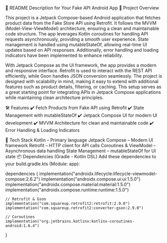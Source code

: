 📌 README Description for Your Fake API Android App
📖 Project Overview




 This project is a Jetpack Compose-based Android application that fetches product data from the Fake Store API using Retrofit. It follows the MVVM (Model-View-ViewModel) architecture, ensuring a clean and maintainable code structure. The app leverages Kotlin coroutines for handling API requests asynchronously, providing a smooth user experience. State management is handled using mutableStateOf, allowing real-time UI updates based on API responses. Additionally, error handling and loading indicators have been implemented to enhance reliability.

With Jetpack Compose as the UI framework, the app provides a modern and responsive interface. Retrofit is used to interact with the REST API efficiently, while Gson handles JSON conversion seamlessly. The project is designed with scalability in mind, making it easy to extend with additional features such as product details, filtering, or caching. This setup serves as a great starting point for integrating APIs in Jetpack Compose applications while maintaining clean architecture principles.

🛠️ Features
✔️ Fetch Products from Fake API using Retrofit
✔️ State Management with mutableStateOf
✔️ Jetpack Compose UI for modern UI development
✔️ MVVM Architecture for clean and maintainable code
✔️ Error Handling & Loading Indicators

📂 Tech Stack
Kotlin – Primary language
Jetpack Compose – Modern UI framework
Retrofit – HTTP client for API calls
Coroutines & ViewModel – Asynchronous data handling
State Management – mutableStateOf for UI state
📦 Dependencies (Gradle - Kotlin DSL)
Add these dependencies to your build.gradle.kts (Module: app):


dependencies {
    implementation("androidx.lifecycle:lifecycle-viewmodel-compose:2.6.2")
    implementation("androidx.compose.ui:ui:1.5.0")
    implementation("androidx.compose.material:material:1.5.0")
    implementation("androidx.compose.runtime:runtime:1.5.0")
    
    // Retrofit & Gson
    implementation("com.squareup.retrofit2:retrofit:2.9.0")
    implementation("com.squareup.retrofit2:converter-gson:2.9.0")

    // Coroutines
    implementation("org.jetbrains.kotlinx:kotlinx-coroutines-android:1.6.4")
}
